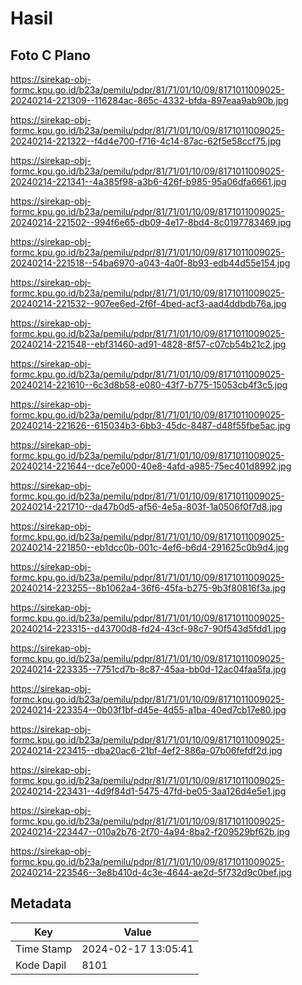 # Hasil

## Foto C Plano

https://sirekap-obj-formc.kpu.go.id/b23a/pemilu/pdpr/81/71/01/10/09/8171011009025-20240214-221309--116284ac-865c-4332-bfda-897eaa9ab90b.jpg

https://sirekap-obj-formc.kpu.go.id/b23a/pemilu/pdpr/81/71/01/10/09/8171011009025-20240214-221322--f4d4e700-f716-4c14-87ac-62f5e58ccf75.jpg

https://sirekap-obj-formc.kpu.go.id/b23a/pemilu/pdpr/81/71/01/10/09/8171011009025-20240214-221341--4a385f98-a3b6-426f-b985-95a06dfa6661.jpg

https://sirekap-obj-formc.kpu.go.id/b23a/pemilu/pdpr/81/71/01/10/09/8171011009025-20240214-221502--994f6e65-db09-4e17-8bd4-8c0197783469.jpg

https://sirekap-obj-formc.kpu.go.id/b23a/pemilu/pdpr/81/71/01/10/09/8171011009025-20240214-221518--54ba6970-a043-4a0f-8b93-edb44d55e154.jpg

https://sirekap-obj-formc.kpu.go.id/b23a/pemilu/pdpr/81/71/01/10/09/8171011009025-20240214-221532--907ee6ed-2f6f-4bed-acf3-aad4ddbdb76a.jpg

https://sirekap-obj-formc.kpu.go.id/b23a/pemilu/pdpr/81/71/01/10/09/8171011009025-20240214-221548--ebf31460-ad91-4828-8f57-c07cb54b21c2.jpg

https://sirekap-obj-formc.kpu.go.id/b23a/pemilu/pdpr/81/71/01/10/09/8171011009025-20240214-221610--6c3d8b58-e080-43f7-b775-15053cb4f3c5.jpg

https://sirekap-obj-formc.kpu.go.id/b23a/pemilu/pdpr/81/71/01/10/09/8171011009025-20240214-221626--615034b3-6bb3-45dc-8487-d48f55fbe5ac.jpg

https://sirekap-obj-formc.kpu.go.id/b23a/pemilu/pdpr/81/71/01/10/09/8171011009025-20240214-221644--dce7e000-40e8-4afd-a985-75ec401d8992.jpg

https://sirekap-obj-formc.kpu.go.id/b23a/pemilu/pdpr/81/71/01/10/09/8171011009025-20240214-221710--da47b0d5-af56-4e5a-803f-1a0506f0f7d8.jpg

https://sirekap-obj-formc.kpu.go.id/b23a/pemilu/pdpr/81/71/01/10/09/8171011009025-20240214-221850--eb1dcc0b-001c-4ef6-b6d4-291625c0b9d4.jpg

https://sirekap-obj-formc.kpu.go.id/b23a/pemilu/pdpr/81/71/01/10/09/8171011009025-20240214-223255--8b1062a4-36f6-45fa-b275-9b3f80816f3a.jpg

https://sirekap-obj-formc.kpu.go.id/b23a/pemilu/pdpr/81/71/01/10/09/8171011009025-20240214-223315--d43700d8-fd24-43cf-98c7-90f543d5fdd1.jpg

https://sirekap-obj-formc.kpu.go.id/b23a/pemilu/pdpr/81/71/01/10/09/8171011009025-20240214-223335--7751cd7b-8c87-45aa-bb0d-12ac04faa5fa.jpg

https://sirekap-obj-formc.kpu.go.id/b23a/pemilu/pdpr/81/71/01/10/09/8171011009025-20240214-223354--0b03f1bf-d45e-4d55-a1ba-40ed7cb17e80.jpg

https://sirekap-obj-formc.kpu.go.id/b23a/pemilu/pdpr/81/71/01/10/09/8171011009025-20240214-223415--dba20ac6-21bf-4ef2-886a-07b06fefdf2d.jpg

https://sirekap-obj-formc.kpu.go.id/b23a/pemilu/pdpr/81/71/01/10/09/8171011009025-20240214-223431--4d9f84d1-5475-47fd-be05-3aa126d4e5e1.jpg

https://sirekap-obj-formc.kpu.go.id/b23a/pemilu/pdpr/81/71/01/10/09/8171011009025-20240214-223447--010a2b76-2f70-4a94-8ba2-f209529bf62b.jpg

https://sirekap-obj-formc.kpu.go.id/b23a/pemilu/pdpr/81/71/01/10/09/8171011009025-20240214-223546--3e8b410d-4c3e-4644-ae2d-5f732d9c0bef.jpg


## Metadata

| Key        | Value               |
| ---------- | ------------------- |
| Time Stamp | 2024-02-17 13:05:41 |
| Kode Dapil | 8101                |



